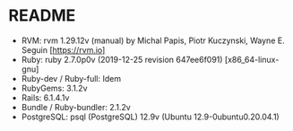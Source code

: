 # README

* RVM: rvm 1.29.12v (manual) by Michal Papis, Piotr Kuczynski, Wayne E. Seguin [https://rvm.io]
* Ruby: ruby 2.7.0p0v (2019-12-25 revision 647ee6f091) [x86_64-linux-gnu]
* Ruby-dev / Ruby-full: Idem
* RubyGems: 3.1.2v
* Rails: 6.1.4.1v
* Bundle / Ruby-bundler: 2.1.2v
* PostgreSQL: psql (PostgreSQL) 12.9v (Ubuntu 12.9-0ubuntu0.20.04.1)